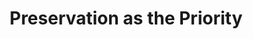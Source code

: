 ---
abstract: null
creators:
- Stokes, Paul
- Burland, Tamsin
date: null
document_url: https://services.phaidra.univie.ac.at/api/object/o:1424813/download
grand_parent: iPRES
institutions:
- Jisc
keywords: []
landing_page_url: https://phaidra.univie.ac.at/o:1424813
language: eng
layout: publication
license: All rights reserved
notes_url: null
parent: iPRES 2021
publication_type: lightning talk
size: 120341
slides_url: null
source_name: iPRES
title: Preservation as the Priority
year: 2021
---